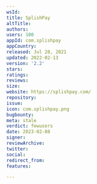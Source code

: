 ```yaml
---
wsId: 
title: SplishPay
altTitle: 
authors: 
users: 100
appId: com.splishpay
appCountry: 
released: Jul 28, 2021
updated: 2022-02-13
version: '2.2'
stars: 
ratings: 
reviews: 
size: 
website: https://splishpay.com/
repository: 
issue: 
icon: com.splishpay.png
bugbounty: 
meta: stale
verdict: fewusers
date: 2023-02-08
signer: 
reviewArchive: 
twitter: 
social: 
redirect_from: 
features: 

---
```


